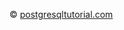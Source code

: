 
© [postgresqltutorial.com](https://www.postgresqltutorial.com/postgresql-tutorial/postgresql-date/)